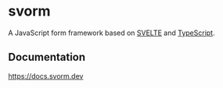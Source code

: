 # svorm

A JavaScript form framework based on [SVELTE](https://svelte.dev/) and [TypeScript](https://www.typescriptlang.org/).

## Documentation

https://docs.svorm.dev
